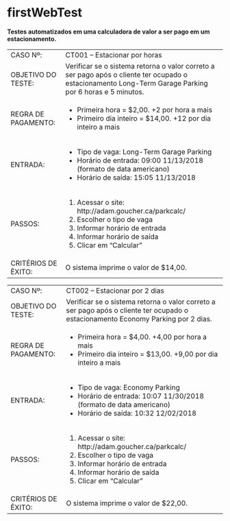 # firstWebTest
<strong>Testes automatizados em uma calculadora de valor a ser pago em um estacionamento.</strong>

<table>
  <tr>
    <td>CASO Nº:</td>
    <td>CT001 – Estacionar por horas</td>
  </tr>
  <tr>
    <td>OBJETIVO DO TESTE:</td>
    <td>Verificar se o sistema retorna o valor correto a ser pago após o cliente ter ocupado o estacionamento Long-Term Garage Parking por 6 horas e 5 minutos.</td>
  </tr>
  <tr>
    <td>REGRA DE PAGAMENTO:</td>
    <td>
      <ul>
        <li>Primeira hora = $2,00. +2 por hora a mais</li>
        <li>Primeiro dia inteiro = $14,00. +12 por dia inteiro a mais</li>
      </ul>
    </td>
  </tr>
  <tr>
    <td>ENTRADA:</td>
    <td>
      <ul>
        <li>Tipo de vaga: Long-Term Garage Parking</li>
        <li>Horário de entrada: 09:00 11/13/2018 (formato de data americano)</li>
        <li>Horário de saída: 15:05 11/13/2018</li>
      </ul>
    </td>
  </tr>
  <tr>
    <td>PASSOS:</td>
    <td>
      <ol>
        <li>Acessar o site: http://adam.goucher.ca/parkcalc/</li>
        <li>Escolher o tipo de vaga</li>
        <li>Informar horário de entrada</li>
        <li>Informar horário de saída</li>
        <li>Clicar em “Calcular”</li>
      </ol>
    </td>
  </tr>
  <tr>
    <td>CRITÉRIOS DE ÊXITO:</td>
    <td>O sistema imprime o valor de $14,00.</td>
  </tr>
</table>
<table>
  <tr>
    <td>CASO Nº:</td>
    <td>CT002 – Estacionar por 2 dias</td>
  </tr>
  <tr>
    <td>OBJETIVO DO TESTE:</td>
    <td>Verificar se o sistema retorna o valor correto a ser pago após o cliente ter ocupado o estacionamento Economy Parking por 2 dias.</td>
  </tr>
  <tr>
    <td>REGRA DE PAGAMENTO:</td>
    <td>
      <ul>
        <li>Primeira hora = $4,00. +4,00 por hora a mais</li>
        <li>Primeiro dia inteiro = $13,00. +9,00 por dia inteiro a mais</li>
      </ul>
    </td>
  </tr>
  <tr>
    <td>ENTRADA:</td>
    <td>
      <ul>
        <li>Tipo de vaga: Economy Parking</li>
        <li>Horário de entrada: 10:07 11/30/2018 (formato de data americano)</li>
        <li>Horário de saída: 10:32 12/02/2018</li>
      </ul>
    </td>
  </tr>
  <tr>
    <td>PASSOS:</td>
    <td>
      <ol>
        <li>Acessar o site: http://adam.goucher.ca/parkcalc/</li>
        <li>Escolher o tipo de vaga</li>
        <li>Informar horário de entrada</li>
        <li>Informar horário de saída</li>
        <li>Clicar em “Calcular”</li>
      </ol>
    </td>
  </tr>
  <tr>
    <td>CRITÉRIOS DE ÊXITO:</td>
    <td>O sistema imprime o valor de $22,00.</td>
  </tr>
</table>
